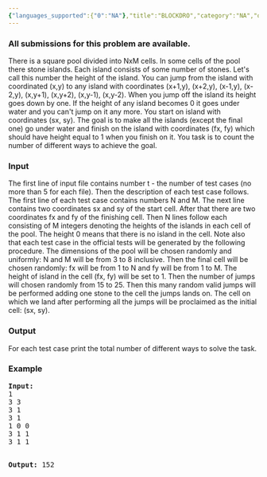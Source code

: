 ```yaml
---
{"languages_supported":{"0":"NA"},"title":"BLOCKDRO","category":"NA","old_version":true,"problem_code":"BLOCKDRO","tags":{"0":"NA"},"layout":"problem"}
---
```


<h3> All submissions for this problem are available. </h3><p>There is a square pool divided into NxM cells. In some cells of the pool there stone islands. Each island consists of some number of stones. Let's call this number the height of the island. You can jump from the island with coordinated (x,y) to any island with coordinates (x+1,y), (x+2,y), (x-1,y), (x-2,y), (x,y+1), (x,y+2), (x,y-1), (x,y-2). When you jump off the island its height goes down by one. If the height of any island becomes 0 it goes under water and you can't jump on it any more. You start on island with coordinates (sx, sy). The goal is to make all the islands (except the final one) go under water and finish on the island with coordinates (fx, fy) which should have height equal to 1 when you finish on it. You task is to count the number of different ways to achieve the goal.</p>
<h3>Input</h3>
<p>The first line of input file contains number t - the number of test cases (no more than 5 for each file). Then the description of each test case follows. The first line of each test case contains numbers N and M. The next line contains two coordinates sx and sy of the start cell. After that there are two coordinates fx and fy of the finishing cell. Then N lines follow each consisting of M integers denoting the heights of the islands in each cell of the pool. The height 0 means that there is no island in the cell. Note also that each test case in the official tests will be generated by the following procedure. The dimensions of the pool will be chosen randomly and uniformly: N and M will be from 3 to 8 inclusive. Then the final cell will be chosen randomly: fx will be from 1 to N and fy will be from 1 to M. The height of island in the cell (fx, fy) will be set to 1. Then the number of jumps will chosen randomly from 15 to 25. Then this many random valid jumps will be performed adding one stone to the cell the jumps lands on. The cell on which we land after performing all the jumps will be proclaimed as the initial cell: (sx, sy).</p>
<h3>Output</h3>
<p>For each test case print the total number of different ways to solve the task.</p>
<h3>Example</h3>
<pre><b>Input:</b>
1
3 3
3 1
3 1
1 0 0
3 1 1
3 1 1

<b>Output:</b>
152

<span></span></pre>    